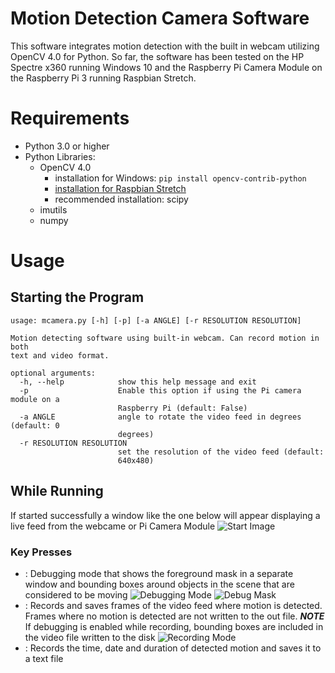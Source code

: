 # Motion Detection Camera Software
This software integrates motion detection with the built in webcam utilizing OpenCV 4.0 for Python. So far, the software has been tested on the HP Spectre x360 running Windows 10 and the Raspberry Pi Camera Module on the Raspberry Pi 3 running Raspbian Stretch.

# Requirements
- Python 3.0 or higher
- Python Libraries:
  - OpenCV 4.0
    - installation for Windows: `pip install opencv-contrib-python`
    - [installation for Raspbian Stretch](https://www.pyimagesearch.com/2018/09/26/install-opencv-4-on-your-raspberry-pi/)
    - recommended installation: scipy
  - imutils
  - numpy

# Usage
## Starting the Program
```
usage: mcamera.py [-h] [-p] [-a ANGLE] [-r RESOLUTION RESOLUTION]

Motion detecting software using built-in webcam. Can record motion in both
text and video format.

optional arguments:
  -h, --help            show this help message and exit
  -p                    Enable this option if using the Pi camera module on a
                        Raspberry Pi (default: False)
  -a ANGLE              angle to rotate the video feed in degrees (default: 0
                        degrees)
  -r RESOLUTION RESOLUTION
                        set the resolution of the video feed (default:
                        640x480)
```
## While Running
If started successfully a window like the one below will appear displaying a live feed from the webcame or Pi Camera Module
![Start Image](https://github.com/jackm97/Pi-Camera-Security-Cam/tree/master/images/uponStart.png)
### Key Presses
- <d>: Debugging mode that shows the foreground mask in a separate window and bounding boxes around objects in the scene that are considered to be moving 
![Debugging Mode](https://github.com/jackm97/Pi-Camera-Security-Cam/tree/master/images/debug.png) ![Debug Mask](https://github.com/jackm97/Pi-Camera-Security-Cam/tree/master/images/debugMask.png)
- <r>: Records and saves frames of the video feed where motion is detected. Frames where no motion is detected are not written to the out file. ***NOTE*** If debugging is enabled while recording, bounding boxes are included in the video file written to the disk
![Recording Mode](https://github.com/jackm97/Pi-Camera-Security-Cam/tree/master/images/recording.png)
- <t>: Records the time, date and duration of detected motion and saves it to a text file
